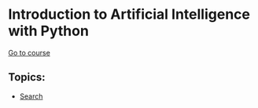 # Introduction to Artificial Intelligence with Python

[Go to course](https://courses.edx.org/courses/course-v1:HarvardX+CS50AI+1T2020/course/)

## Topics:

- [Search](SEARCH_NOTES.md)